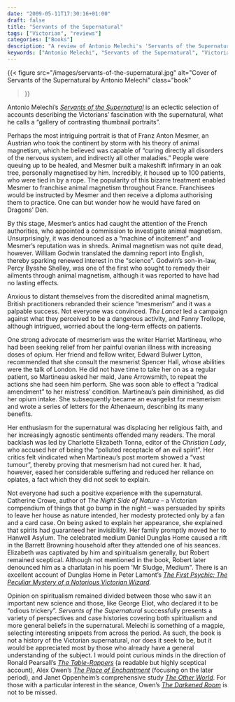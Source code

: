 ```yaml
---
date: "2009-05-11T17:30:16+01:00"
draft: false
title: "Servants of the Supernatural"
tags: ["Victorian", "reviews"]
categories: ["Books"]
description: "A review of Antonio Melechi's 'Servants of the Supernatural,' exploring Victorian fascination with mesmerism, spiritualism, and the occult. Discover eclectic accounts from Franz Anton Mesmer's animal magnetism to Daniel Dunglas Home's controversial séances."
keywords: ["Antonio Melechi", "Servants of the Supernatural", "Victorian spiritualism", "mesmerism", "Franz Anton Mesmer", "Victorian occult", "Daniel Dunglas Home", "Harriet Martineau", "séances"]
---
```


{{< figure
  src="/images/servants-of-the-supernatural.jpg"
  alt="Cover of Servants of the Supernatural by Antonio Melechi"
  class="book"
>}}

Antonio Melechi’s [_Servants of the Supernatural_](https://www.worldofbooks.com/en-gb/products/servants-of-the-supernatural-book-antonio-melechi-9780099478867) is an eclectic selection of accounts describing the Victorians’ fascination with the supernatural, what he calls a “gallery of contrasting thumbnail portraits”.

Perhaps the most intriguing portrait is that of Franz Anton Mesmer, an Austrian who took the continent by storm with his theory of animal magnetism, which he believed was capable of “curing directly all disorders of the nervous system, and indirectly all other maladies.” People were queuing up to be healed, and Mesmer built a makeshift infirmary in an oak tree, personally magnetised by him.  Incredibly, it housed up to 100 patients, who were tied in by a rope. The popularity of this bizarre treatment enabled Mesmer to franchise animal magnetism throughout France. Franchisees would be instructed by Mesmer and then receive a diploma authorising them to practice. One can but wonder how he would have fared on Dragons’ Den.

By this stage, Mesmer’s antics had caught the attention of the French authorities, who appointed a commission to investigate animal magnetism. Unsurprisingly, it was denounced as a “machine of incitement” and Mesmer’s reputation was in shreds. Animal magnetism was not quite dead, however. William Godwin translated the damning report into English, thereby sparking renewed interest in the “science”. Godwin’s son-in-law, Percy Bysshe Shelley, was one of the first who sought to remedy their ailments through animal magnetism, although it was reported to have had no lasting effects.

Anxious to distant themselves from the discredited animal magnetism, British practitioners rebranded their science “mesmerism” and it was a palpable success. Not everyone was convinced. _The Lancet_ led a campaign against what they perceived to be a dangerous activity, and Fanny Trollope, although intrigued, worried about the long-term effects on patients.

One strong advocate of mesmerism was the writer Harriet Martineau, who had been seeking relief from her painful ovarian illness with increasing doses of opium. Her friend and fellow writer, Edward Bulwer Lytton,  recommended that she consult the mesmerist Spencer Hall, whose abilities were the talk of London. He did not have time to take her on as a regular patient, so Martineau asked her maid, Jane Arrowsmith, to repeat the actions she had seen him perform.  She was soon able to effect a “radical amendment” to her mistress’ condition.  Martineau’s pain diminished, as did her opium intake. She subsequently became an evangelist for mesmerism and wrote a series of letters for the Athenaeum, describing its many benefits.

Her enthusiasm for the supernatural was displacing her religious faith, and her increasingly agnostic sentiments offended many readers. The moral backlash was led by Charlotte Elizabeth Tonna, editor of the _Christian Lady_, who accused her of being the “polluted receptacle of an evil spirit”.  Her critics felt vindicated when Martineau’s post mortem showed a “vast tumour”, thereby proving that mesmerism had not cured her. It had, however, eased her considerable suffering and reduced her reliance on opiates, a fact which they did not seek to explain.

Not everyone had such a positive experience with the supernatural. Catherine Crowe, author of _The Night Side of Nature_ – a Victorian compendium of things that go bump in the night – was persuaded by spirits to leave her house as nature intended, her modesty protected only by a fan and a card case.  On being asked to explain her appearance, she explained that spirits had guaranteed her invisibility. Her family promptly moved her to Hanwell Asylum. The celebrated medium Daniel Dunglas Home caused a rift in the Barrett Browning household after they attended one of his seances. Elizabeth was captivated by him and spiritualism generally, but Robert remained sceptical. Although not mentioned in the book, Robert later denounced him as a charlatan in his poem 'Mr Sludge, Medium". There is an excellent account of Dunglas Home in Peter Lamont’s [_The First Psychic: The Peculiar Mystery of a Notorious Victorian Wizard_](https://www.worldofbooks.com/en-gb/products/first-psychic-book-peter-lamont-9780349118253).

Opinion on spiritualism remained divided between those who saw it an important new science and those, like George Eliot, who declared it to be “odious trickery”. _Servants of the Supernatural_ successfully presents a variety of perspectives and case histories covering both spiritualism and more general beliefs in the supernatural. Melechi is something of a magpie, selecting interesting snippets from across the period. As such, the book is not a history of the Victorian supernatural, nor does it seek to be, but it would be appreciated most by those who already have a general understanding of the subject. I would point curious minds in the direction of Ronald Pearsall’s [_The Table-Rappers_](https://uk.bookshop.org/a/2760/9780750936842) (a readable but highly sceptical account), Alex Owen’s [_The Place of Enchantment_](https://uk.bookshop.org/a/2760/9780226642048) (focusing on the later period), and Janet Oppenheim’s comprehensive study [_The Other World_](https://uk.bookshop.org/a/2760/9780521347679). For those with a particular interest in the séance, Owen’s [_The Darkened Room_](https://uk.bookshop.org/a/2760/9780226642055) is not to be missed.